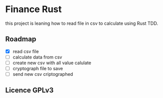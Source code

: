 # Finance Rust

this project is leaning how to read file in csv to calculate using Rust TDD.

## Roadmap

- [x] read csv file
- [ ] calculate data from csv
- [ ] create new csv with all value calulate
- [ ] cryptograph file to save
- [ ] send new csv criptographed

## Licence GPLv3
